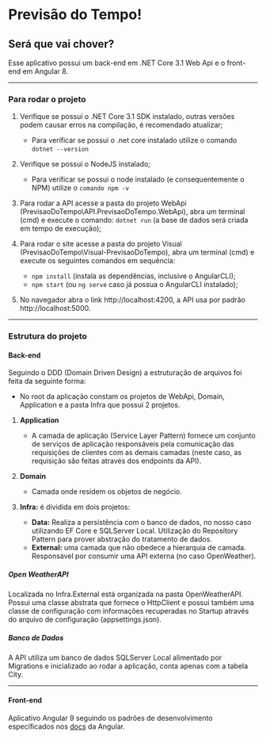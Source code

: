 # Previsão do Tempo!

## Será que vai chover?

Esse aplicativo possui um back-end em .NET Core 3.1 Web Api e o front-end em Angular 8.

---

### Para rodar o projeto

1. Verifique se possui o .NET Core 3.1 SDK instalado, outras versões podem causar erros na compilação, é recomendado atualizar;
    - Para verificar se possui o .net core instalado utilize o comando ```dotnet --version```

2. Verifique se possui o NodeJS instalado;
    - Para verificar se possui o node instalado (e consequentemente o NPM) utilize o ```comando npm -v```

3. Para rodar a API acesse a pasta do projeto WebApi (PrevisaoDoTempo\API.PrevisaoDoTempo.WebApi), abra um terminal (cmd) e execute o comando: ```dotnet run``` (a base de dados será criada em tempo de execução);

4. Para rodar o site acesse a pasta do projeto Visual (PrevisaoDoTempo\Visual-PrevisaoDoTempo), abra um terminal (cmd) e execute os seguintes comandos em sequência:
    - ```npm install``` (instala as dependências, inclusive o AngularCLI);
    - ```npm start``` (ou ```ng serve``` caso já possua o AngularCLI instalado);

5. No navegador abra o link http://localhost:4200, a API usa por padrão http://localhost:5000.

---

### Estrutura do projeto

#### Back-end

Seguindo o DDD (Domain Driven Design) a estruturação de arquivos foi feita da seguinte forma:
    
- No root da aplicação constam os projetos de WebApi, Domain, Application e a pasta Infra que possui 2 projetos.

1. **Application**
    - A camada de aplicação (Service Layer Pattern) fornece um conjunto de serviços de aplicação responsáveis pela comunicação das requisições de clientes com as demais camadas (neste caso, as requisição são feitas através dos endpoints da API).

2. **Domain**
    - Camada onde residem os objetos de negócio.

3. **Infra:** é dividida em dois projetos:
    - **Data:** Realiza a persistência com o banco de dados, no nosso caso utilizando EF Core e SQLServer Local. Utilização do Repository Pattern para prover abstração do tratamento de dados.
    - **External:** uma camada que não obedece a hierarquia de camada. Responsável por consumir uma API externa (no caso OpenWeather).

##### Open WeatherAPI

Localizada no Infra.External está organizada na pasta OpenWeatherAPI. Possui uma classe abstrata que fornece o HttpClient e possui também uma classe de configuração com informações recuperadas no Startup através do arquivo de configuração (appsettings.json).

##### Banco de Dados

A API utiliza um banco de dados SQLServer Local alimentado por Migrations e inicializado ao rodar a aplicação, conta apenas com a tabela City.

---

#### Front-end

Aplicativo Angular 9 seguindo os padrões de desenvolvimento especificados nos [docs](https://angular.io/docs) da Angular.